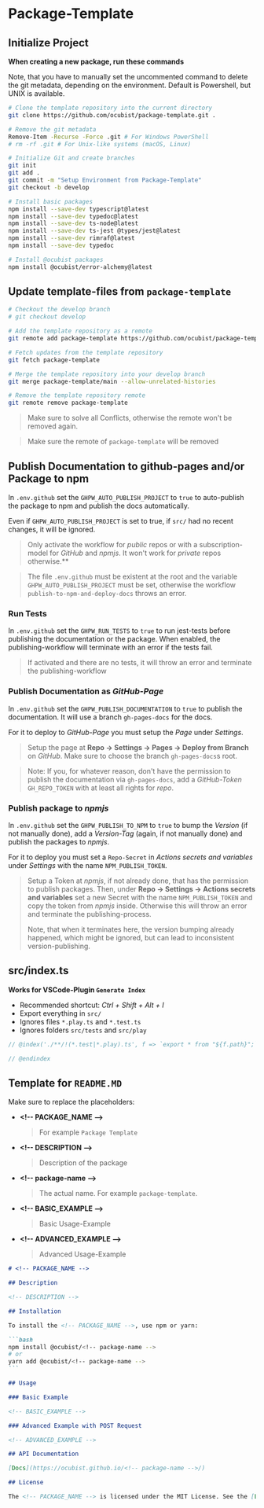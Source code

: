 # Package-Template

## Initialize Project

**When creating a new package, run these commands**

Note, that you have to manually set the uncommented command to delete the git metadata, depending on the environment. Default is Powershell, but UNIX is available.

```bash
# Clone the template repository into the current directory
git clone https://github.com/ocubist/package-template.git .

# Remove the git metadata
Remove-Item -Recurse -Force .git # For Windows PowerShell
# rm -rf .git # For Unix-like systems (macOS, Linux)

# Initialize Git and create branches
git init
git add .
git commit -m "Setup Environment from Package-Template"
git checkout -b develop

# Install basic packages
npm install --save-dev typescript@latest
npm install --save-dev typedoc@latest
npm install --save-dev ts-node@latest
npm install --save-dev ts-jest @types/jest@latest
npm install --save-dev rimraf@latest
npm install --save-dev typedoc

# Install @ocubist packages
npm install @ocubist/error-alchemy@latest
```

## Update template-files from `package-template`

```bash
# Checkout the develop branch
# git checkout develop

# Add the template repository as a remote
git remote add package-template https://github.com/ocubist/package-template.git

# Fetch updates from the template repository
git fetch package-template

# Merge the template repository into your develop branch
git merge package-template/main --allow-unrelated-histories

# Remove the template repository remote
git remote remove package-template
```

> Make sure to solve all Conflicts, otherwise the remote won't be removed again.

> Make sure the remote of `package-template` will be removed

## Publish Documentation to github-pages and/or Package to npm

In `.env.github` set the `GHPW_AUTO_PUBLISH_PROJECT` to `true` to auto-publish the package to npm and publish the docs automatically.

Even if `GHPW_AUTO_PUBLISH_PROJECT` is set to true, if `src/` had no recent changes, it will be ignored.

> Only activate the workflow for _public_ repos or with a subscription-model for _GitHub_ and _npmjs_. It won't work for _private_ repos otherwise.\*\*

> The file `.env.github` must be existent at the root and the variable `GHPW_AUTO_PUBLISH_PROJECT` must be set, otherwise the workflow `publish-to-npm-and-deploy-docs` throws an error.

### Run Tests

In `.env.github` set the `GHPW_RUN_TESTS` to `true` to run jest-tests before publishing the documentation or the package. When enabled, the publishing-workflow will terminate with an error if the tests fail.

> If activated and there are no tests, it will throw an error and terminate the publishing-workflow

### Publish Documentation as _GitHub-Page_

In `.env.github` set the `GHPW_PUBLISH_DOCUMENTATION` to `true` to publish the documentation. It will use a branch `gh-pages-docs` for the docs.

For it to deploy to _GitHub-Page_ you must setup the _Page_ under _Settings_.

> Setup the page at **Repo -> Settings -> Pages -> Deploy from Branch** on _GitHub_. Make sure to choose the branch `gh-pages-docs`s root.

> Note: If you, for whatever reason, don't have the permission to publish the documentation via `gh-pages-docs`, add a _GitHub-Token_ `GH_REPO_TOKEN` with at least all rights for _repo_.

### Publish package to _npmjs_

In `.env.github` set the `GHPW_PUBLISH_TO_NPM` to `true` to bump the _Version_ (if not manually done), add a _Version-Tag_ (again, if not manually done) and publish the packages to _npmjs_.

For it to deploy you must set a `Repo-Secret` in _Actions secrets and variables_ under _Settings_ with the name `NPM_PUBLISH_TOKEN`.

> Setup a Token at _npmjs_, if not already done, that has the permission to publish packages. Then, under **Repo -> Settings -> Actions secrets and variables** set a new Secret with the name `NPM_PUBLISH_TOKEN` and copy the token from _npmjs_ inside. Otherwise this will throw an error and terminate the publishing-process.
>
> Note, that when it terminates here, the version bumping already happened, which might be ignored, but can lead to inconsistent version-publishing.

## src/index.ts

**Works for VSCode-Plugin `Generate Index`**

- Recommended shortcut: _Ctrl + Shift + Alt + I_
- Export everything in `src/`
- Ignores files `*.play.ts` and `*.test.ts`
- Ignores folders `src/tests` and `src/play`

```ts
// @index('./**/!(*.test|*.play).ts', f => `export * from "${f.path}";`, { ignore: ["./tests/**/*", "./play/**/*"] })

// @endindex
```

## Template for `README.MD`

Make sure to replace the placeholders:

- **\<!-- PACKAGE_NAME --\>**
  > For example `Package Template`
- **\<!-- DESCRIPTION --\>**
  > Description of the package
- **\<!-- package-name --\>**
  > The actual name. For example `package-template`.
- **\<!-- BASIC_EXAMPLE --\>**
  > Basic Usage-Example
- **\<!-- ADVANCED_EXAMPLE --\>**
  > Advanced Usage-Example

````markdown
# <!-- PACKAGE_NAME -->

## Description

<!-- DESCRIPTION -->

## Installation

To install the <!-- PACKAGE_NAME -->, use npm or yarn:

```bash
npm install @ocubist/<!-- package-name -->
# or
yarn add @ocubist/<!-- package-name -->
```

## Usage

### Basic Example

<!-- BASIC_EXAMPLE -->

### Advanced Example with POST Request

<!-- ADVANCED_EXAMPLE -->

## API Documentation

[Docs](https://ocubist.github.io/<!-- package-name -->/)

## License

The <!-- PACKAGE_NAME --> is licensed under the MIT License. See the [LICENSE](LICENSE.md) file for more information.
````
